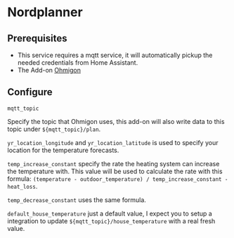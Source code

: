 # Nordplanner

## Prerequisites

* This service requires a mqtt service, it will automatically pickup the needed credentials from Home Assistant.
* The Add-on [Ohmigon](https://github.com/nsg/ohmigon)

## Configure

`mqtt_topic`

Specify the topic that Ohmigon uses, this add-on will also write data to this topic under `${mqtt_topic}/plan`.

`yr_location_longitude` and `yr_location_latitude` is used to specify your location for the temperature forecasts.

`temp_increase_constant` specify the rate the heating system can increase the temperature with. This value will be used to calculate the rate with this formula: `(temperature - outdoor_temperature) / temp_increase_constant - heat_loss`.

`temp_decrease_constant` uses the same formula.

`default_house_temperature` just a default value, I expect you to setup a integration to update `${mqtt_topic}/house_temperature` with a real fresh value.
